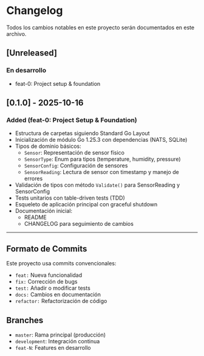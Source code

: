# Changelog

Todos los cambios notables en este proyecto serán documentados en este archivo.

## [Unreleased]

### En desarrollo
- feat-0: Project setup & foundation

## [0.1.0] - 2025-10-16

### Added (feat-0: Project Setup & Foundation)

- Estructura de carpetas siguiendo Standard Go Layout
- Inicialización de módulo Go 1.25.3 con dependencias (NATS, SQLite)
- Tipos de dominio básicos:
  - `Sensor`: Representación de sensor físico
  - `SensorType`: Enum para tipos (temperature, humidity, pressure)
  - `SensorConfig`: Configuración de sensores
  - `SensorReading`: Lectura de sensor con timestamp y manejo de errores
- Validación de tipos con método `Validate()` para SensorReading y SensorConfig
- Tests unitarios con table-driven tests (TDD)
- Esqueleto de aplicación principal con graceful shutdown
- Documentación inicial:
  - README
  - CHANGELOG para seguimiento de cambios

---

## Formato de Commits

Este proyecto usa commits convencionales:

- `feat:` Nueva funcionalidad
- `fix:` Corrección de bugs
- `test:` Añadir o modificar tests
- `docs:` Cambios en documentación
- `refactor:` Refactorización de código

## Branches

- `master`: Rama principal (producción)
- `development`: Integración continua
- `feat-N`: Features en desarrollo


